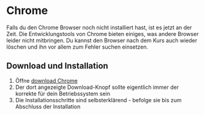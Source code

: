 # Chrome

Falls du den Chrome Browser noch nicht installiert hast, ist es jetzt an der Zeit. Die Entwicklungstools von Chrome bieten einiges, was andere Browser leider nicht mitbringen. Du kannst den Browser nach dem Kurs auch wieder löschen und ihn vor allem zum Fehler suchen einsetzen.

## Download und Installation

1. Öffne [download Chrome](https://www.google.com/chrome/)
2. Der dort angezeigte Download-Knopf sollte eigentlich immer der korrekte für dein Betriebssystem sein
3. Die Installationsschritte sind selbsterklärend - befolge sie bis zum Abschluss der Installation